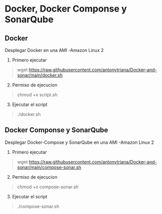 # Docker, Docker Componse y SonarQube

## Docker
Desplegar Docker en una AMI -Amazon Linux 2
1. Primero ejecutar
> wget https://raw.githubusercontent.com/antonytriana/Docker-and-sonar/main/docker.sh

2. Permiso de ejecucion
> chmod +x script.sh

3. Ejecutar el script
> ./docker.sh

## Docker Componse y SonarQube
Desplegar Docker-Compose y SonarQube en una AMI -Amazon Linux 2
1. Primero ejecutar
> wget https://raw.githubusercontent.com/antonytriana/Docker-and-sonar/main/compose-sonar.sh

2. Permiso de ejecucion
> chmod +x compose-sonar.sh

3. Ejecutar el script
> ./compose-sonar.sh

